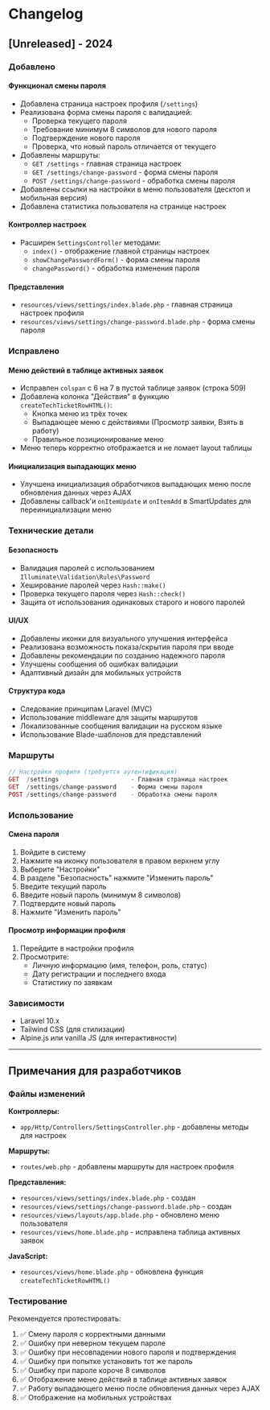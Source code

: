 # Changelog

## [Unreleased] - 2024

### Добавлено

#### Функционал смены пароля
- Добавлена страница настроек профиля (`/settings`)
- Реализована форма смены пароля с валидацией:
  - Проверка текущего пароля
  - Требование минимум 8 символов для нового пароля
  - Подтверждение нового пароля
  - Проверка, что новый пароль отличается от текущего
- Добавлены маршруты:
  - `GET /settings` - главная страница настроек
  - `GET /settings/change-password` - форма смены пароля
  - `POST /settings/change-password` - обработка смены пароля
- Добавлены ссылки на настройки в меню пользователя (десктоп и мобильная версия)
- Добавлена статистика пользователя на странице настроек

#### Контроллер настроек
- Расширен `SettingsController` методами:
  - `index()` - отображение главной страницы настроек
  - `showChangePasswordForm()` - форма смены пароля
  - `changePassword()` - обработка изменения пароля

#### Представления
- `resources/views/settings/index.blade.php` - главная страница настроек профиля
- `resources/views/settings/change-password.blade.php` - форма смены пароля

### Исправлено

#### Меню действий в таблице активных заявок
- Исправлен `colspan` с 6 на 7 в пустой таблице заявок (строка 509)
- Добавлена колонка "Действия" в функцию `createTechTicketRowHTML()`:
  - Кнопка меню из трёх точек
  - Выпадающее меню с действиями (Просмотр заявки, Взять в работу)
  - Правильное позиционирование меню
- Меню теперь корректно отображается и не ломает layout таблицы

#### Инициализация выпадающих меню
- Улучшена инициализация обработчиков выпадающих меню после обновления данных через AJAX
- Добавлены callback'и `onItemUpdate` и `onItemAdd` в SmartUpdates для переинициализации меню

### Технические детали

#### Безопасность
- Валидация паролей с использованием `Illuminate\Validation\Rules\Password`
- Хеширование паролей через `Hash::make()`
- Проверка текущего пароля через `Hash::check()`
- Защита от использования одинаковых старого и нового паролей

#### UI/UX
- Добавлены иконки для визуального улучшения интерфейса
- Реализована возможность показа/скрытия пароля при вводе
- Добавлены рекомендации по созданию надежного пароля
- Улучшены сообщения об ошибках валидации
- Адаптивный дизайн для мобильных устройств

#### Структура кода
- Следование принципам Laravel (MVC)
- Использование middleware для защиты маршрутов
- Локализованные сообщения валидации на русском языке
- Использование Blade-шаблонов для представлений

### Маршруты

```php
// Настройки профиля (требуется аутентификация)
GET  /settings                    - Главная страница настроек
GET  /settings/change-password    - Форма смены пароля
POST /settings/change-password    - Обработка смены пароля
```

### Использование

#### Смена пароля
1. Войдите в систему
2. Нажмите на иконку пользователя в правом верхнем углу
3. Выберите "Настройки"
4. В разделе "Безопасность" нажмите "Изменить пароль"
5. Введите текущий пароль
6. Введите новый пароль (минимум 8 символов)
7. Подтвердите новый пароль
8. Нажмите "Изменить пароль"

#### Просмотр информации профиля
1. Перейдите в настройки профиля
2. Просмотрите:
   - Личную информацию (имя, телефон, роль, статус)
   - Дату регистрации и последнего входа
   - Статистику по заявкам

### Зависимости
- Laravel 10.x
- Tailwind CSS (для стилизации)
- Alpine.js или vanilla JS (для интерактивности)

---

## Примечания для разработчиков

### Файлы изменений

**Контроллеры:**
- `app/Http/Controllers/SettingsController.php` - добавлены методы для настроек

**Маршруты:**
- `routes/web.php` - добавлены маршруты для настроек профиля

**Представления:**
- `resources/views/settings/index.blade.php` - создан
- `resources/views/settings/change-password.blade.php` - создан
- `resources/views/layouts/app.blade.php` - обновлено меню пользователя
- `resources/views/home.blade.php` - исправлена таблица активных заявок

**JavaScript:**
- `resources/views/home.blade.php` - обновлена функция `createTechTicketRowHTML()`

### Тестирование

Рекомендуется протестировать:
1. ✅ Смену пароля с корректными данными
2. ✅ Ошибку при неверном текущем пароле
3. ✅ Ошибку при несовпадении нового пароля и подтверждения
4. ✅ Ошибку при попытке установить тот же пароль
5. ✅ Ошибку при пароле короче 8 символов
6. ✅ Отображение меню действий в таблице активных заявок
7. ✅ Работу выпадающего меню после обновления данных через AJAX
8. ✅ Отображение на мобильных устройствах